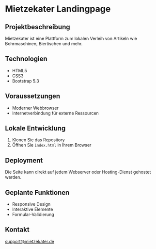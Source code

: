 # Mietzekater Landingpage

## Projektbeschreibung
Mietzekater ist eine Plattform zum lokalen Verleih von Artikeln wie Bohrmaschinen, Biertischen und mehr.

## Technologien
- HTML5
- CSS3
- Bootstrap 5.3

## Voraussetzungen
- Moderner Webbrowser
- Internetverbindung für externe Ressourcen

## Lokale Entwicklung
1. Klonen Sie das Repository
2. Öffnen Sie `index.html` in Ihrem Browser

## Deployment
Die Seite kann direkt auf jedem Webserver oder Hosting-Dienst gehostet werden.

## Geplante Funktionen
- Responsive Design
- Interaktive Elemente
- Formular-Validierung

## Kontakt
support@mietzekater.de
